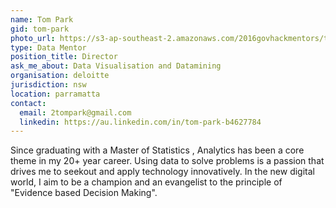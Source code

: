 ```yaml
---
name: Tom Park
gid: tom-park
photo_url: https://s3-ap-southeast-2.amazonaws.com/2016govhackmentors/tom-park.jpg
type: Data Mentor
position_title: Director
ask_me_about: Data Visualisation and Datamining
organisation: deloitte
jurisdiction: nsw
location: parramatta
contact:
  email: 2tompark@gmail.com
  linkedin: https://au.linkedin.com/in/tom-park-b4627784
---
```


Since graduating with a Master of Statistics , Analytics has been a core theme in my 20+ year career. Using data to solve problems is a passion that drives me to seekout and apply technology innovatively. In the new digital world, I aim to be a champion and an evangelist to the principle of "Evidence based Decision Making".